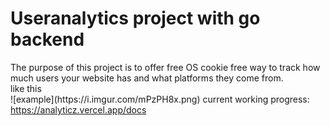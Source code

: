 <h1>Useranalytics project with go backend</h1>
The purpose of this project is to offer free OS cookie free way to track how much users your website has and what platforms they come from.<br>
like this <br>
![example](https://i.imgur.com/mPzPH8x.png)
current working progress: <a href="https://analyticz.vercel.app/docs">https://analyticz.vercel.app/docs</a>